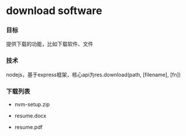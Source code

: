 # download software

### 目标

提供下载的功能，比如下载软件、文件

### 技术

nodejs，基于express框架，核心api为res.download(path, [filename], [fn])


### 下载列表

* nvm-setup.zip

* resume.docx

* resume.pdf